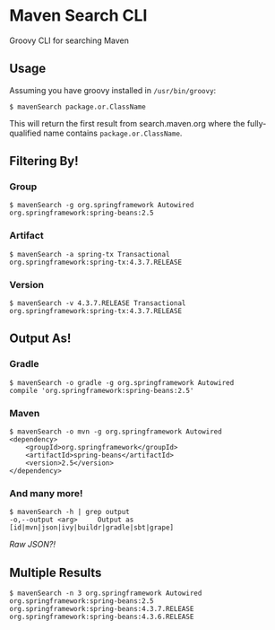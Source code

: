 # Maven Search CLI
Groovy CLI for searching Maven

## Usage

Assuming you have groovy installed in `/usr/bin/groovy`:

    $ mavenSearch package.or.ClassName

This will return the first result from search.maven.org where the fully-qualified name contains `package.or.ClassName`.

## Filtering By!

### Group

    $ mavenSearch -g org.springframework Autowired
    org.springframework:spring-beans:2.5

### Artifact

    $ mavenSearch -a spring-tx Transactional
    org.springframework:spring-tx:4.3.7.RELEASE

### Version

    $ mavenSearch -v 4.3.7.RELEASE Transactional
    org.springframework:spring-tx:4.3.7.RELEASE

## Output As!

### Gradle

    $ mavenSearch -o gradle -g org.springframework Autowired
    compile 'org.springframework:spring-beans:2.5'

### Maven

    $ mavenSearch -o mvn -g org.springframework Autowired
    <dependency>
        <groupId>org.springframework</groupId>
        <artifactId>spring-beans</artifactId>
        <version>2.5</version>
    </dependency>

### And many more!

    $ mavenSearch -h | grep output
    -o,--output <arg>     Output as [id|mvn|json|ivy|buildr|gradle|sbt|grape]

_Raw JSON?!_

## Multiple Results

    $ mavenSearch -n 3 org.springframework Autowired
    org.springframework:spring-beans:2.5
    org.springframework:spring-beans:4.3.7.RELEASE
    org.springframework:spring-beans:4.3.6.RELEASE

    
